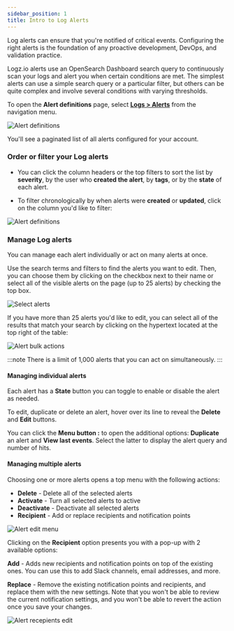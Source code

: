 ```yaml
---
sidebar_position: 1
title: Intro to Log Alerts
---
```



Log alerts can ensure that you're notified of critical events. Configuring the right alerts is the foundation of any proactive development, DevOps, and validation practice.

Logz.io alerts use an OpenSearch Dashboard search query to continuously scan your logs and alert you when certain conditions are met. The simplest alerts can use a simple search query or a particular filter, but others can be quite complex and involve several conditions with varying thresholds.


To open the **Alert definitions** page,
select [**Logs > Alerts**](https://app.logz.io/#/dashboard/triggers/alert-definitions)
from the navigation menu.

![Alert definitions](https://dytvr9ot2sszz.cloudfront.net/logz-docs/alerts/alert-definitions-main.png)

You'll see a paginated list of all alerts configured for your account.



### Order or filter your Log alerts

* You can click the column headers or the top filters to sort the list by **severity**, by the user who **created the alert**, by **tags**, or by the **state** of each alert. 

* To filter chronologically by when alerts were **created** or **updated**, click on the column you'd like to filter:

![Alert definitions](https://dytvr9ot2sszz.cloudfront.net/logz-docs/alerts/alerts-updated-by-screenshot.png)


### Manage Log alerts

You can manage each alert individually or act on many alerts at once.

Use the search terms and filters to find the alerts you want to edit. Then, you can choose them by clicking on the checkbox next to their name or select all of the visible alerts on the page (up to 25 alerts) by checking the top box.

![Select alerts](https://dytvr9ot2sszz.cloudfront.net/logz-docs/alerts/select-alerts.gif)

If you have more than 25 alerts you'd like to edit, you can select all of the results that match your search by clicking on the hypertext located at the top right of the table:

![Alert bulk actions](https://dytvr9ot2sszz.cloudfront.net/logz-docs/alerts/select-all-alerts.png)


:::note
There is a limit of 1,000 alerts that you can act on simultaneously.
:::

#### Managing individual alerts


Each alert has a **State** button you can toggle to enable or disable the alert as needed. 

To edit, duplicate or delete an alert, hover over its line to reveal the **Delete** and **Edit** buttons.

You can click the **Menu button :<i class="li li-ellipsis-v"></i>** to open the additional options: **Duplicate** an alert and **View last events**. Select the latter to display the alert query and number of hits.

#### Managing multiple alerts

Choosing one or more alerts opens a top menu with the following actions:
 
* **Delete** - Delete all of the selected alerts
* **Activate** - Turn all selected alerts to active
* **Deactivate** - Deactivate all selected alerts
* **Recipient** - Add or replace recipients and notification points

![Alert edit menu](https://dytvr9ot2sszz.cloudfront.net/logz-docs/alerts/alert-edit-menu.png)

Clicking on the **Recipient** option presents you with a pop-up with 2 available options:

**Add** - Adds new recipients and notification points on top of the existing ones. You can use this to add Slack channels, email addresses, and more.

**Replace** - Remove the existing notification points and recipients, and replace them with the new settings. Note that you won't be able to review the current notification settings, and you won't be able to revert the action once you save your changes.

![Alert recepients edit](https://dytvr9ot2sszz.cloudfront.net/logz-docs/alerts/add-replace-alerts.png)